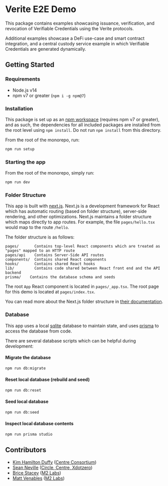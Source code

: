 # Verite E2E Demo

This package contains examples showcasing issuance, verification, and revocation of Verifiable Credentials using the Verite protocols.

Additional examples showcase a DeFi use-case and smart contract integration, and a central custody service example in which Verifiable Credentials are generated dynamically.

## Getting Started

### Requirements

- Node.js v14
- npm v7 or greater (`npm i -g npm@7`)

### Installation

This package is set up as an [npm workspace](https://docs.npmjs.com/cli/v7/using-npm/workspaces) (requires npm v7 or greater), and as such, the dependencies for all included packages are installed from the root level using `npm install`. Do not run `npm install` from this directory.

From the root of the monorepo, run:

```sh
npm run setup
```

### Starting the app

From the root of the monorepo, simply run:

```sh
npm run dev
```

### Folder Structure

This app is built with [next.js](https://nextjs.org/). Next.js is a development framework for React which has automatic routing (based on folder structure), server-side rendering, and other optimizations. Next.js maintains a folder structure which maps directly to app routes. For example, the file `pages/hello.tsx` would map to the route `/hello`.

The folder structure is as follows:

```
pages/       Contains top-level React components which are treated as "pages" mapped to an HTTP route
pages/api    Contains Server-Side API routes
components/  Contains shared React components
hooks/       Contains shared React hooks
lib/         Contains code shared between React front end and the API backend
prisma/    Contains the database schema and seeds
```

The root `App` React component is located in `pages/_app.tsx`. The root page for this demo is located at `pages/index.tsx`.

You can read more about the Next.js folder structure in [their documentation](https://nextjs.org/docs/basic-features/pages).

### Database

This app uses a local [sqlite](https://sqlite.org/_) database to maintain state, and uses [prisma](https://prisma.io) to access the database from code.

There are several database scripts which can be helpful during development:

#### Migrate the database

```sh
npm run db:migrate
```

#### Reset local database (rebuild and seed)

```sh
npm run db:reset
```

#### Seed local database

```sh
npm run db:seed
```

#### Inspect local database contents

```sh
npm run prisma studio
```

## Contributors

- [Kim Hamilton Duffy](https://github.com/kimdhamilton) ([Centre Consortium](https://centre.io))
- [Sean Neville](https://github.com/psnevio) ([Circle, Centre, Xdotzero](http://xdotzero.com))
- [Brice Stacey](https://github.com/bricestacey) ([M2 Labs](https://m2.xyz))
- [Matt Venables](https://github.com/venables) ([M2 Labs](https://m2.xyz))
